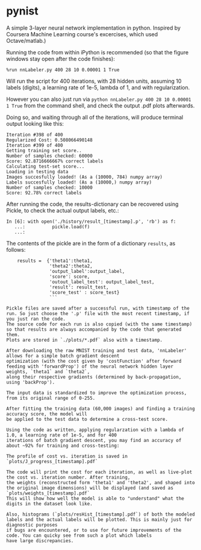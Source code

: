 # pynist
A simple 3-layer neural network implementation in python. 
Inspired by Coursera Machine Learning course's excercises, which used Octave/matlab.)

Running the code from within iPython is recommended (so that the figure windows stay open after the code finishes):

```
%run nnLabeler.py 400 28 10 0.00001 1 True
```
Will run the script for 400 iterations, with 28 hidden units, assuming 10 labels (digits), a learning rate of 1e-5, lambda of 1, and with regularization.

However you can also just run via `python nnLabeler.py 400 28 10 0.00001 1 True` from the command shell, and check the output .pdf plots afterwards.

Doing so, and waiting through all of the iterations, will produce terminal output looking like this:

```
Iteration #398 of 400
Regularized Cost: 0.508066490148
Iteration #399 of 400
Getting training set score..
Number of samples checked: 60000
Score: 92.8716666667% correct labels
Calculating test-set score...
Loading in testing data
Images succesfully loaded! (As a (10000, 784) numpy array)
Labels succesfully loaded! (As a (10000,) numpy array)
Number of samples checked: 10000
Score: 92.78% correct labels
```

After running the code, the results-dictionary can be recovered using Pickle, to check the actual output labels, etc.:

```
In [6]: with open('./history/result_[timestamp].p', 'rb') as f:
   ...:          pickle.load(f)
   ...:     
```

The contents of the pickle are in the form of a dictionary `results`, as follows:

```
    results =  {'theta1':theta1,
                'theta2':theta2,
                'output_label':output_label,
                'score': score,
                'outout_label_test': output_label_test,
                'result': result_test,
                'score_test' : score_test}
                ```

Pickle files are saved after a successful run, with timestamp of the run. So just choose the '.p' file with the most recent timestamp, if you just ran the code.
The source code for each run is also copied (with the same timestamp) so that results are always accompanied by the code that generated them. 
Plots are stored in `./plots/*.pdf` also with a timestamp.

After downloading the raw MNIST training and test data, 'nnLabeler' allows for a simple batch gradient descent
optimization (with the cost given by 'costFunction' after forward feeding with 'forwardProp') of the neural network hidden layer weights, `theta1` and `theta2`,
along their respective gradients (determined by back-propagation, using 'backProp').

The input data is standardized to improve the optimization process, from its original range of 0-255.

After fitting the training data (60,000 images) and finding a training accuracy score, the model will
be applied to the test data to determine a cross-test score.

Using the code as written, applying regularzation with a lambda of 1.0, a learning rate of 1e-5, and for 400
iterations of batch gradient descent, you may find an accuracy of about ~92% for training and cross-testing:

The profile of cost vs. iteration is saved in `plots/J_progress_[timestamp].pdf`

The code will print the cost for each iteration, as well as live-plot the cost vs. iteration number. After training,
the weights (reconstructed form 'theta1' and 'theta2', and shaped into the original image dimensions) will be displayed (and saved as 
`plots/weights_[timestamp].pdf`
This will show how well the model is able to "understand" what the digits in the dataset look like. 

Also, histograms (`plots/resHist_[timestamp].pdf`) of both the modeled labels and the actual labels will be plotted. This is mainly just for diagnostic purposes
if bugs are encountered, or to use for future improvements of the code. You can quicky see from such a plot which labels
have large discrepancies.
